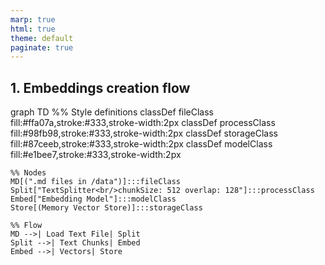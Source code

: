 ```yaml
---
marp: true
html: true
theme: default
paginate: true
---
```

<style>
.dodgerblue {
  color: dodgerblue;
}
</style>
## 1. Embeddings creation flow
<div class="mermaid">
graph TD
    %% Style definitions
    classDef fileClass fill:#ffa07a,stroke:#333,stroke-width:2px
    classDef processClass fill:#98fb98,stroke:#333,stroke-width:2px
    classDef storageClass fill:#87ceeb,stroke:#333,stroke-width:2px
    classDef modelClass fill:#e1bee7,stroke:#333,stroke-width:2px

    %% Nodes
    MD[(".md files in /data")]:::fileClass
    Split["TextSplitter<br/>chunkSize: 512 overlap: 128"]:::processClass
    Embed["Embedding Model"]:::modelClass
    Store[(Memory Vector Store)]:::storageClass

    %% Flow
    MD -->| Load Text File| Split
    Split -->| Text Chunks| Embed
    Embed -->| Vectors| Store
</div>


